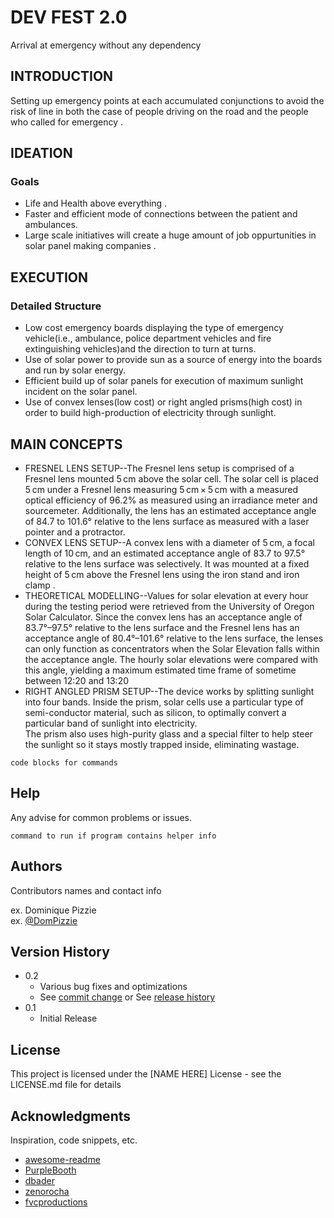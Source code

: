 # DEV FEST 2.0

Arrival at emergency without any dependency

## INTRODUCTION

Setting up emergency points at each accumulated conjunctions to avoid the risk of line in both  the case of people driving on the road and the people who called for emergency .

## IDEATION

### Goals

* Life and Health above everything .
* Faster and efficient mode of connections between the patient and ambulances.
* Large scale initiatives will create  a huge amount  of job oppurtunities in solar panel making companies .

## EXECUTION
### Detailed Structure

* Low cost emergency boards displaying the type of emergency vehicle(i.e., ambulance, police department vehicles and fire extinguishing vehicles)and the direction to turn at turns.
* Use of solar power to provide sun as a source of energy into the boards and run by solar energy.
* Efficient build up of solar panels for execution of maximum sunlight incident on the solar panel.
* Use of convex lenses(low cost) or right angled prisms(high cost) in order to build high-production of electricity through sunlight.

## MAIN CONCEPTS

* FRESNEL LENS SETUP--The Fresnel lens setup is comprised of a Fresnel lens mounted 5 cm above the solar cell. The solar cell is placed 5 cm under a Fresnel lens measuring 5 cm × 5 cm with a measured optical efficiency of 96.2% as measured using an irradiance meter and sourcemeter. Additionally, the lens has an estimated acceptance angle of 84.7 to 101.6° relative to the lens surface as measured with a laser pointer and a protractor.
* CONVEX LENS SETUP--A convex lens with a diameter of 5 cm, a focal length of 10 cm, and an estimated acceptance angle of 83.7 to 97.5° relative to the lens surface was selectively. It was mounted at a fixed height of 5 cm above the Fresnel lens using the iron stand and iron clamp .
* THEORETICAL MODELLING--Values for solar elevation at every hour during the testing period were retrieved from the University of Oregon Solar Calculator. Since the convex lens has an acceptance angle of 83.7°–97.5° relative to the lens surface and the Fresnel lens has an acceptance angle of 80.4°–101.6° relative to the lens surface, the lenses can only function as concentrators when the Solar Elevation falls within the acceptance angle. The hourly solar elevations were compared with this angle, yielding a maximum estimated time frame of sometime between 12:20 and 13:20
* RIGHT ANGLED PRISM SETUP--The device works by splitting sunlight into four bands. Inside the prism, solar cells use a particular type of semi-conductor material, such as silicon, to optimally convert a particular band of sunlight into electricity.<br>
The prism also uses high-purity glass and a special filter to help steer the sunlight so it stays mostly trapped inside, eliminating wastage.
```
code blocks for commands
```

## Help

Any advise for common problems or issues.
```
command to run if program contains helper info
```

## Authors

Contributors names and contact info

ex. Dominique Pizzie  
ex. [@DomPizzie](https://twitter.com/dompizzie)

## Version History

* 0.2
    * Various bug fixes and optimizations
    * See [commit change]() or See [release history]()
* 0.1
    * Initial Release

## License

This project is licensed under the [NAME HERE] License - see the LICENSE.md file for details

## Acknowledgments

Inspiration, code snippets, etc.
* [awesome-readme](https://github.com/matiassingers/awesome-readme)
* [PurpleBooth](https://gist.github.com/PurpleBooth/109311bb0361f32d87a2)
* [dbader](https://github.com/dbader/readme-template)
* [zenorocha](https://gist.github.com/zenorocha/4526327)
* [fvcproductions](https://gist.github.com/fvcproductions/1bfc2d4aecb01a834b46)
